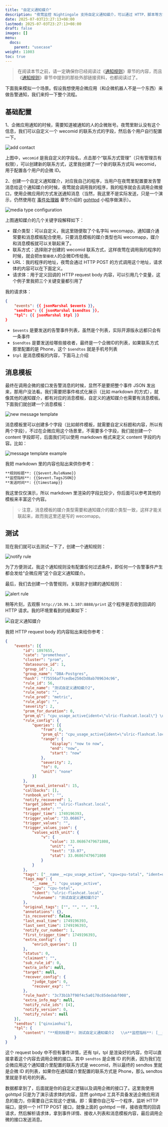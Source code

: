 ```yaml
---
title: "自定义通知媒介"
description: "夜莺监控 Nightingale 支持自定义通知媒介，可以通过 HTTP、脚本等方式发送告警事件。本文介绍如何使用企微应用作为自定义通知媒介，发送告警事件通知。"
date: 2025-07-03T23:27:13+08:00
lastmod: 2025-07-03T23:27:13+08:00
draft: false
images: []
menu:
  docs:
    parent: "usecase"
weight: 11003
toc: true
---
```


> 在阅读本节之前，请一定确保你已经阅读过《[通知规则](/zh/docs/usage/notify-rules/)》章节的内容，而且《[通知规则](/zh/docs/usage/notify-rules/)》章节中提到的那些外部链接资料，也都阅读过了。

下面我来模拟一个场景。假设我想使用企微应用（和企微机器人不是一个东西）来做告警通知，我们来捋一下整个流程。

## 基础配置

1、企微应用通知的时候，需要知道被通知的人的企微账号。夜莺里默认没有这个信息，我们可以自定义一个 wecomid 的联系方式的字段，然后各个用户自行配置一下。

<img src="/img/usecase/webhook/05.png" alt="add contact"/>

上图中，`wecomid` 是我自定义的字段名，点击那个“联系方式管理”（只有管理员有权限），可以创建新的联系方式，这里我创建了一个新的联系方式叫 wecomid，用于配置各个用户的企微 ID。

2、创建一个自定义通知媒介，对应我自己的程序，当用户在夜莺里配置要发告警消息给这个通知媒介的时候，夜莺就会调用我的程序，我的程序就会去调用企微接口，使用企微应用的方式发送通知消息（当然，我这里不是实际发送，只是一个演示，仍然使用在 [事件处理器](/zh/docs/usecase/callback/) 章节介绍的 [gohttpd](https://github.com/UlricQin/gohttpd) 小程序做演示）。

<img src="/img/usecase/webhook/06.png" alt="media type configuration"/>

上图通知媒介的几个关键字段解释如下：

- 媒介类型：可以自定义，我这里随便取了个名字叫 wecomapp，通知媒介通常要和消息模板配合使用，只要消息模板的媒介类型也叫 wecomapp，媒介和消息模板就可以关联起来了。
- 联系方式：选择刚才创建的 wecomid 联系方式，这样夜莺在调用我的程序的时候，就会把`告警接收人`的企微ID传给我。
- URL：我的程序的地址，夜莺会通过 HTTP POST 的方式调用这个地址，请求体的内容可以在下面定义。
- 请求体：用于定义回调的 HTTP request body 内容，可以引用几个变量，这个例子里我把三个关键变量都引用了

我的请求体：

```json
{
    "events": {{ jsonMarshal $events }},
    "sendtos": {{ jsonMarshal $sendtos }},
    "tpl": {{ jsonMarshal $tpl }}
}
```

- `$events` 是要发送的告警事件列表，虽然是个列表，实际开源版永远都只会有一条事件
- `$sendtos` 是要发送给哪些接收者，最终是一个企微ID的列表，如果联系方式那里配置的是 Phone，这个 `$sendtos` 就是手机号列表
- `$tpl` 是消息模板的内容，下面马上介绍

## 消息模板

最终在调用企微的接口发告警消息的时候，显然不是要把整个事件 JSON 发出来，那用户没法看。我们需要把事件格式化展示（比如 markdown 的方式），就像其他的通知媒介，都有对应的消息模板，自定义的通知媒介也需要有消息模板。下面我们就创建一个消息模板：

<img src="/img/usecase/webhook/07.png" alt="new message template"/>

消息模板里可以创建多个字段（比如邮件模板，就需要自定义标题和内容，所以有两个字段），不过在企微应用这个场景里，不需要多个字段，我们就创建一个 content 字段即可，后面我们可以使用 markdown 格式来定义 content 字段的内容。比如：

<img src="/img/usecase/webhook/10.png" alt="message template example"/>

我把 markdown 里的内容也贴出来供你参考：

```markdown
**规则标题**: {{$event.RuleName}}   
**监控指标**: {{$event.TagsJSON}}   
**发送时间**: {{timestamp}}   
```

我这里仅仅演示，所以 markdown 里渲染的字段比较少，你后面可以参考其他的模板来丰富这个内容。

> 💡 注意，消息模板的媒介类型需要和通知媒介的媒介类型一致，这样才能关联起来，故而我这里还是写的 wecomapp。

## 测试

现在我们就可以去测试一下了，创建一个通知规则：

<img src="/img/usecase/webhook/08.png" alt="notify rule"/>

为了方便测试，我这个通知规则没有配置任何过滤条件，即任何一个告警事件产生都会发给“企微应用”这个自定义通知媒介。

最后，我们去创建一个告警规则，关联刚才创建的通知规则：

<img src="/img/usecase/webhook/09.png" alt="alert rule"/>

稍等片刻，去观察 `http://10.99.1.107:8888/print` 这个程序是否收到回调的 HTTP 请求。我的环境里看到的结果如下：

<img src="/img/usecase/webhook/11.png" alt="自定义通知媒介"/>

我把 HTTP request body 的内容贴出来给你参考：

```json
{
	"events": [{
		"id": 1097655,
		"cate": "prometheus",
		"cluster": "prom",
		"datasource_id": 1,
		"group_id": 2,
		"group_name": "DBA-Postgres",
		"hash": "f75556af7cedbe250d3d8ab709634c96",
		"rule_id": 56,
		"rule_name": "测试自定义通知媒介2",
		"rule_note": "",
		"rule_prod": "metric",
		"rule_algo": "",
		"severity": 2,
		"prom_for_duration": 0,
		"prom_ql": "cpu_usage_active{ident=\"ulric-flashcat.local\"} \u003e 0",
		"rule_config": {
			"queries": [{
				"from": 0,
				"prom_ql": "cpu_usage_active{ident=\"ulric-flashcat.local\"} \u003e 0",
				"range": {
					"display": "now to now",
					"end": "now",
					"start": "now"
				},
				"severity": 2,
				"to": 0,
				"unit": "none"
			}]
		},
		"prom_eval_interval": 15,
		"callbacks": [],
		"runbook_url": "",
		"notify_recovered": 1,
		"target_ident": "ulric-flashcat.local",
		"target_note": "",
		"trigger_time": 1749196393,
		"trigger_value": "33.06867",
		"trigger_values": "",
		"trigger_values_json": {
			"values_with_unit": {
				"v": {
					"value": 33.06867479671808,
					"unit": "",
					"text": "33.07",
					"stat": 33.06867479671808
				}
			}
		},
		"tags": ["__name__=cpu_usage_active", "cpu=cpu-total", "ident=ulric-flashcat.local", "rulename=测试自定义通知媒介2"],
		"tags_map": {
			"__name__": "cpu_usage_active",
			"cpu": "cpu-total",
			"ident": "ulric-flashcat.local",
			"rulename": "测试自定义通知媒介2"
		},
		"original_tags": ["", "", "", ""],
		"annotations": {},
		"is_recovered": false,
		"last_eval_time": 1749196393,
		"last_sent_time": 1749196393,
		"notify_cur_number": 1,
		"first_trigger_time": 1749196393,
		"extra_config": {
			"enrich_queries": []
		},
		"status": 0,
		"claimant": "",
		"sub_rule_id": 0,
		"extra_info": null,
		"target": null,
		"recover_config": {
			"judge_type": 0,
			"recover_exp": ""
		},
		"rule_hash": "3c73b1b7f98f4c5a0178c85dedabf008",
		"extra_info_map": null,
		"notify_rule_ids": [4],
		"notify_version": 0,
		"notify_rules": null
	}],
	"sendtos": ["qinxiaohui"],
	"tpl": {
		"content": "**规则标题**: 测试自定义通知媒介2   \\n**监控指标**: [__name__=cpu_usage_active cpu=cpu-total ident=ulric-flashcat.local rulename=测试自定义通知媒介2]   \\n**发送时间**: 2025-06-06 15:53:13   "
	}
}
```

这个 request body 中不但有事件详情，还有 tpl，tpl 是渲染好的内容，你可以直接拿着这个内容去调用企微的接口。其中 `sendtos` 是企微 ID 的列表，因为我们在企微应用这个通知媒介里配置的联系方式是 wecomid，所以最终的 sendtos 里就是企微 ID 的列表，如果你在通知媒介里配置的联系方式是 Phone，那么 sendtos 里就是手机号的列表。

数据都拿到了，后面就是你的自定义逻辑以及调用企微的接口了。这里我使用 gohttpd 只是为了演示请求体的内容，显然 gohttpd 工具不具备发送企微应用消息的能力，你需要自己实现这个逻辑。即：需要你自己写一个程序，监听 HTTP 端口，提供一个 HTTP POST 接口，就像上面的 gohttpd 一样，接收夜莺的回调请求，然后解析请求体，拿到事件详情、接收人列表和消息模板内容，最后调用企微的接口发送消息。
